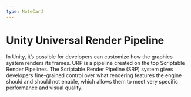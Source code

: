 ```yaml
---
type: NoteCard
---
```


# Unity Universal Render Pipeline
In Unity, it’s possible for developers can customize how the graphics system renders its frames. URP is a pipeline created on the top Scriptable Render Pipelines. The Scriptable Render Pipeline (SRP) system gives developers fine-grained control over what rendering features the engine should and should not enable, which allows them to meet very specific performance and visual quality.
